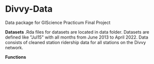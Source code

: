 # Divvy-Data
Data package for GIScience Practicum Final Project

**Datasets**
.Rda files for datasets are located in data folder. Datasets are defined like "Jul15" with all months from June 2013 to April 2022. Data consists of cleaned station ridership data for all stations on the Divvy network.

**Functions**
